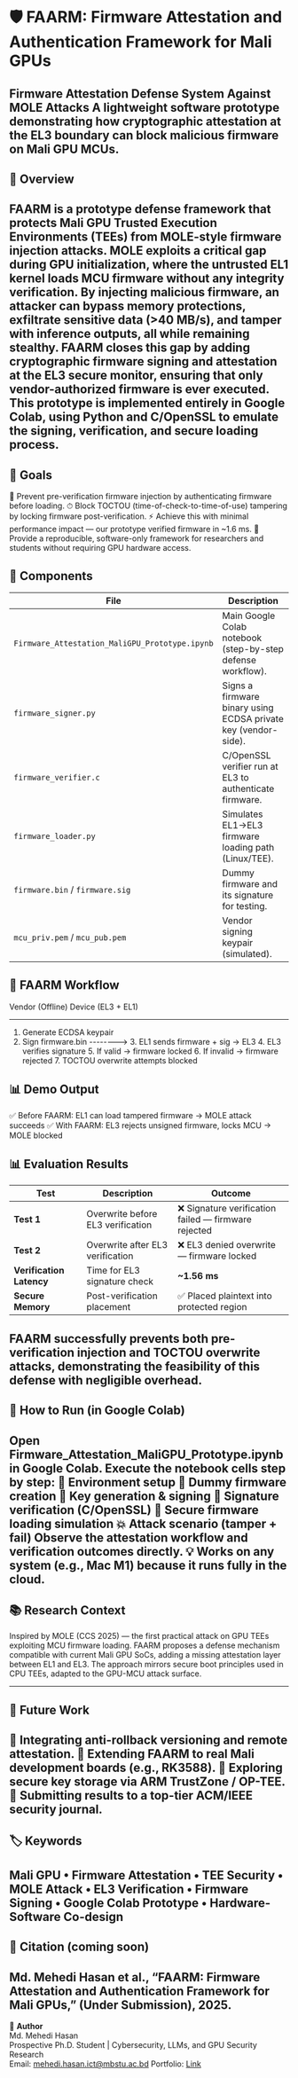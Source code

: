 # 🛡️ FAARM: Firmware Attestation and Authentication Framework for Mali GPUs
Firmware Attestation Defense System Against MOLE Attacks
A lightweight software prototype demonstrating how cryptographic attestation at the EL3 boundary can block malicious firmware on Mali GPU MCUs.
----
## 📌 Overview
FAARM is a prototype defense framework that protects Mali GPU Trusted Execution Environments (TEEs) from MOLE-style firmware injection attacks.
MOLE exploits a critical gap during GPU initialization, where the untrusted EL1 kernel loads MCU firmware without any integrity verification. By injecting malicious firmware, an attacker can bypass memory protections, exfiltrate sensitive data (>40 MB/s), and tamper with inference outputs, all while remaining stealthy.
FAARM closes this gap by adding cryptographic firmware signing and attestation at the EL3 secure monitor, ensuring that only vendor-authorized firmware is ever executed.
This prototype is implemented entirely in Google Colab, using Python and C/OpenSSL to emulate the signing, verification, and secure loading process.
---
## 🎯 Goals
🔐 Prevent pre-verification firmware injection by authenticating firmware before loading.
⏱ Block TOCTOU (time-of-check-to-time-of-use) tampering by locking firmware post-verification.
⚡ Achieve this with minimal performance impact — our prototype verified firmware in ~1.6 ms.
🧠 Provide a reproducible, software-only framework for researchers and students without requiring GPU hardware access.

## 🧩 Components
| File                                           | Description                                                    |
| ---------------------------------------------- | -------------------------------------------------------------- |
| `Firmware_Attestation_MaliGPU_Prototype.ipynb` | Main Google Colab notebook (step-by-step defense workflow).    |
| `firmware_signer.py`                           | Signs a firmware binary using ECDSA private key (vendor-side). |
| `firmware_verifier.c`                          | C/OpenSSL verifier run at EL3 to authenticate firmware.        |
| `firmware_loader.py`                           | Simulates EL1→EL3 firmware loading path (Linux/TEE).           |
| `firmware.bin` / `firmware.sig`                | Dummy firmware and its signature for testing.                  |
| `mcu_priv.pem` / `mcu_pub.pem`                 | Vendor signing keypair (simulated).                            |


## 🔄 FAARM Workflow
Vendor (Offline)                Device (EL3 + EL1)
-----------------               -----------------------------
1. Generate ECDSA keypair
2. Sign firmware.bin  --------> 3. EL1 sends firmware + sig → EL3
                                4. EL3 verifies signature
                                5. If valid → firmware locked
                                6. If invalid → firmware rejected
                                7. TOCTOU overwrite attempts blocked


## 📊 Demo Output
✅ Before FAARM: EL1 can load tampered firmware → MOLE attack succeeds
✅ With FAARM: EL3 rejects unsigned firmware, locks MCU → MOLE blocked

## 📊 Evaluation Results
| Test                     | Description                       | Outcome                                             |
| ------------------------ | --------------------------------- | --------------------------------------------------- |
| **Test 1**               | Overwrite before EL3 verification | ❌ Signature verification failed — firmware rejected |
| **Test 2**               | Overwrite after EL3 verification  | ❌ EL3 denied overwrite — firmware locked            |
| **Verification Latency** | Time for EL3 signature check      | **~1.56 ms**                                        |
| **Secure Memory**        | Post-verification placement       | ✅ Placed plaintext into protected region            |

FAARM successfully prevents both pre-verification injection and TOCTOU overwrite attacks, demonstrating the feasibility of this defense with negligible overhead.
-----
## 🚀 How to Run (in Google Colab)
Open Firmware_Attestation_MaliGPU_Prototype.ipynb in Google Colab.
Execute the notebook cells step by step:
🔧 Environment setup
📝 Dummy firmware creation
🔑 Key generation & signing
🧠 Signature verification (C/OpenSSL)
🧰 Secure firmware loading simulation
💥 Attack scenario (tamper + fail)
Observe the attestation workflow and verification outcomes directly.
💡 Works on any system (e.g., Mac M1) because it runs fully in the cloud.
-----
## 📚 Research Context
Inspired by MOLE (CCS 2025) — the first practical attack on GPU TEEs exploiting MCU firmware loading.
FAARM proposes a defense mechanism compatible with current Mali GPU SoCs, adding a missing attestation layer between EL1 and EL3.
The approach mirrors secure boot principles used in CPU TEEs, adapted to the GPU-MCU attack surface.

---
## 🧭 Future Work
🔄 Integrating anti-rollback versioning and remote attestation.
🧠 Extending FAARM to real Mali development boards (e.g., RK3588).
📡 Exploring secure key storage via ARM TrustZone / OP-TEE.
📑 Submitting results to a top-tier ACM/IEEE security journal.
---
## 🏷️ Keywords
Mali GPU • Firmware Attestation • TEE Security • MOLE Attack • EL3 Verification • Firmware Signing • Google Colab Prototype • Hardware-Software Co-design
---
## 📝 Citation (coming soon)
Md. Mehedi Hasan et al.,
“FAARM: Firmware Attestation and Authentication Framework for Mali GPUs,”
(Under Submission), 2025.
---
👤 **Author**  
Md. Mehedi Hasan  
Prospective Ph.D. Student | Cybersecurity, LLMs, and GPU Security Research  
Email: [mehedi.hasan.ict@mbstu.ac.bd](mehedi.hasan.ict@mbstu.ac.bd)
Portfolio: [Link](https://md-mehedi-hasan-resume.vercel.app/)
